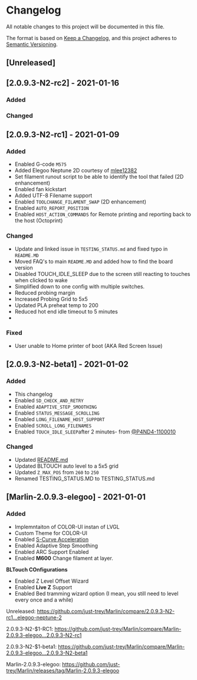 # Changelog
All notable changes to this project will be documented in this file.

The format is based on [Keep a Changelog](https://keepachangelog.com/en/1.0.0/),
and this project adheres to [Semantic Versioning](https://semver.org/spec/v2.0.0.html).

## [Unreleased]

## [2.0.9.3-N2-rc2] - 2021-01-16

### Added

### Changed
## [2.0.9.3-N2-rc1] - 2021-01-09

### Added

- Enabled G-code `M575`
- Added Elegoo Neptune 2D courtesy of [mlee12382](https://github.com/mlee12382)
- Set filament runout script to be able to identify the tool that failed (2D enhancement)
- Enabled fan kickstart
- Added UTF-8 Filename support
- Enabled `TOOLCHANGE_FILAMENT_SWAP` (2D enhancement)
- Enabled `AUTO_REPORT_POSITION`
- Enabled `HOST_ACTION_COMMANDS` for Remote printing and reporting back to the host (Octoprint)

### Changed

- Update and linked issue in `TESTING_STATUS.md` and fixed typo in `README.MD`
- Moved FAQ's to main `README.MD` and added how to find the board version
- Disabled TOUCH_IDLE_SLEEP due to the screen still reacting to touches when clicked to wake
- Simplified down to one config with multiple switches.
- Reduced probing margin
- Increased Probing Grid to 5x5
- Updated PLA preheat temp to 200
- Reduced hot end idle timeout to 5 minutes
- 
### Fixed

- User unable to Home printer of boot (AKA Red Screen Issue)

## [2.0.9.3-N2-beta1] - 2021-01-02

### Added
- This changelog
- Enabled `SD_CHECK_AND_RETRY`
- Enabled `ADAPTIVE_STEP_SMOOTHING`
- Enabled `STATUS_MESSAGE_SCROLLING`
- Enabled `LONG_FILENAME_HOST_SUPPORT`
- Enabled `SCROLL_LONG_FILENAMES`
- Enabled `TOUCH_IDLE_SLEEP`after 2 minutes- from [@P4ND4-1100010](https://github.com/P4ND4-1100010)

### Changed
- Updated [README.md](README.md)
- Updated BLTOUCH auto level to a 5x5 grid
- Updated `Z_MAX_POS` from `260` to `250`
- Renamed TESTING_STATUS.MD to TESTING_STATUS.md

## [Marlin-2.0.9.3-elegoo] - 2021-01-01

### Added
- Implemntaiton of COLOR-UI instan of LVGL
- Custom Theme for COLOR-UI
- Enabled [S-Curve Acceleration](https://github.com/synthetos/TinyG/wiki/Jerk-Controlled-Motion-Explained)
- Enabled Adaptive Step Smoothing
- Enabled ARC Support Enabled
- Enabled **M600** Change filament at layer.

**BLTouch COnfigurations**
- Enabled Z Level Offset Wizard
- Enabled **Live Z** Support
- Enabled Bed tramming wizard option (I mean, you still need to level every once and a while)

Unreleased: https://github.com/just-trey/Marlin/compare/2.0.9.3-N2-rc1...elegoo-neptune-2

2.0.9.3-N2-$1-RC1: https://github.com/just-trey/Marlin/compare/Marlin-2.0.9.3-elegoo...2.0.9.3-N2-rc1

2.0.9.3-N2-$1-beta1: https://github.com/just-trey/Marlin/compare/Marlin-2.0.9.3-elegoo...2.0.9.3-N2-beta1

Marlin-2.0.9.3-elegoo: https://github.com/just-trey/Marlin/releases/tag/Marlin-2.0.9.3-elegoo
